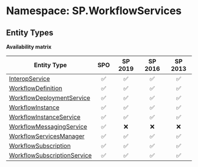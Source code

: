 # Namespace: SP.WorkflowServices

## Entity Types

**Availability matrix**

Entity Type | SPO | SP 2019 | SP 2016 | SP 2013
----------|:---:|:-------:|:-------:|:-------:
[InteropService](./EntityTypes/InteropService.md) | ✅ | ✅ | ✅ | ✅
[WorkflowDefinition](./EntityTypes/WorkflowDefinition.md) | ✅ | ✅ | ✅ | ✅
[WorkflowDeploymentService](./EntityTypes/WorkflowDeploymentService.md) | ✅ | ✅ | ✅ | ✅
[WorkflowInstance](./EntityTypes/WorkflowInstance.md) | ✅ | ✅ | ✅ | ✅
[WorkflowInstanceService](./EntityTypes/WorkflowInstanceService.md) | ✅ | ✅ | ✅ | ✅
[WorkflowMessagingService](./EntityTypes/WorkflowMessagingService.md) | ✅ | ❌ | ❌ | ❌
[WorkflowServicesManager](./EntityTypes/WorkflowServicesManager.md) | ✅ | ✅ | ✅ | ✅
[WorkflowSubscription](./EntityTypes/WorkflowSubscription.md) | ✅ | ✅ | ✅ | ✅
[WorkflowSubscriptionService](./EntityTypes/WorkflowSubscriptionService.md) | ✅ | ✅ | ✅ | ✅